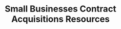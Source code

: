 ---
title: "Small Businesses Contract Acquisitions Resources"
description: This video provides an overview and understanding of resources available for Small Businesses acquisitions.
external_url: www.youtube.com/watch?v=2-PL5EUwB1s
type: link
filters: small-business-intelligence
---
